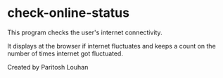 # check-online-status

This program checks the user's internet connectivity.

It displays at the browser if internet fluctuates and keeps a count on the number of times internet got fluctuated. 

Created by Paritosh Louhan
